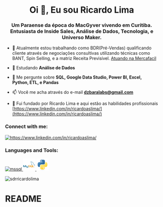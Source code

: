 <h1 align="center">Oi 👋, Eu sou Ricardo Lima</h1>
<h3 align="center">Um Paraense da época do MacGyver vivendo em Curitiba. Entusiasta de Inside Sales, Análise de Dados, Tecnologia, e Universo Maker.</h3>

- 🔭 Atualmente estou trabalhando como BDR(Pré-Vendas) qualificando cliente através de negociações consultivas utilizando técnicas como BANT, Spin Selling, e a matriz Receita Previsível. [Atuando na Mercafacil](https://mercafacil.com/)

- 🌱 Estudando **Análise de Dados**

- 💬 Me pergunte sobre **SQL, Google Data Studio, Power BI, Excel, Python, ETL, e Pandas**

- 📫 Você me acha através do e-mail **dzbaralabs@gmail.com**

- 📄 Fui fundado por Ricardo Lima e aqui estão as habilidades profissionais [https://www.linkedin.com/in/ricardoaslima/](https://www.linkedin.com/in/ricardoaslima/)

<h3 align="left">Connect with me:</h3>
<p align="left">
<a href="https://linkedin.com/in/https://www.linkedin.com/in/ricardoaslima/" target="blank"><img align="center" src="https://raw.githubusercontent.com/rahuldkjain/github-profile-readme-generator/master/src/images/icons/Social/linked-in-alt.svg" alt="https://www.linkedin.com/in/ricardoaslima/" height="30" width="40" /></a>
</p>

<h3 align="left">Languages and Tools:</h3>
<p align="left"> <a href="https://www.microsoft.com/en-us/sql-server" target="_blank" rel="noreferrer"> <img src="https://www.svgrepo.com/show/303229/microsoft-sql-server-logo.svg" alt="mssql" width="40" height="40"/> </a> <a href="https://www.mysql.com/" target="_blank" rel="noreferrer"> <img src="https://raw.githubusercontent.com/devicons/devicon/master/icons/mysql/mysql-original-wordmark.svg" alt="mysql" width="40" height="40"/> </a> <a href="https://www.python.org" target="_blank" rel="noreferrer"> <img src="https://raw.githubusercontent.com/devicons/devicon/master/icons/python/python-original.svg" alt="python" width="40" height="40"/> </a> </p>

<p><img align="center" src="https://github-readme-stats.vercel.app/api/top-langs?username=sdrricardolima&show_icons=true&locale=en&layout=compact" alt="sdrricardolima" /></p>


# README

